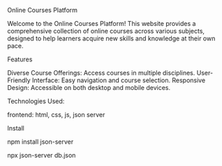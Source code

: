 Online Courses Platform

Welcome to the Online Courses Platform! This website provides a comprehensive collection of online courses across various subjects, designed to help learners acquire new skills and knowledge at their own pace.

Features

Diverse Course Offerings: Access courses in multiple disciplines.
User-Friendly Interface: Easy navigation and course selection.
Responsive Design: Accessible on both desktop and mobile devices.

Technologies Used:

frontend: html, css, js, json server

Install

npm install json-server

npx json-server db.json
